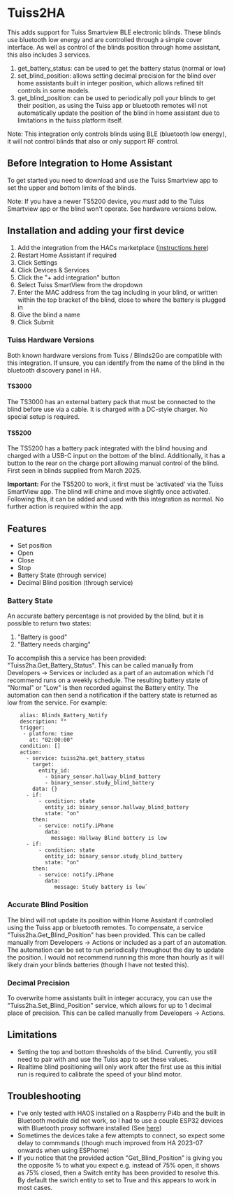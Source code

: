 # Tuiss2HA
This adds support for Tuiss Smartview BLE electronic blinds. These blinds use bluetooth low energy and are controlled through a simple cover interface. As well as control of the blinds position through home assistant, this also includes 3 services.
1. get_battery_status: can be used to get the battery status (normal or low)
2. set_blind_position: allows setting decimal precision for the blind over home assistants built in integer position, which allows refined tilt controls in some models. 
3. get_blind_position: can be used to periodically poll your blinds to get their position, as using the Tuiss app or bluetooth remotes will not automatically update the position of the blind in home assistant due to limitations in the tuiss platform itself.

Note: This integration only controls blinds using BLE (bluetooth low energy), it will not control blinds that also or only support RF control.


## Before Integration to Home Assistant ##
To get started you need to download and use the Tuiss Smartview app to set the upper and bottom limits of the blinds.

Note: If you have a newer TS5200 device, you *must* add to the Tuiss Smartview app or the blind won't operate. See hardware versions below.

## Installation and adding your first device ##
1. Add the integration from the HACs marketplace ([instructions here](https://hacs.xyz/docs/configuration/basic))
2. Restart Home Assistant if required
3. Click Settings
4. Click Devices & Services
5. Click the "+ add integration" button
6. Select Tuiss SmartView from the dropdown
7. Enter the MAC address from the tag including in your blind, or written within the top bracket of the blind, close to where the battery is plugged in
8. Give the blind a name
9. Click Submit

### Tuiss Hardware Versions ###
Both known hardware versions from Tuiss / Blinds2Go are compatible with this integration. If unsure, you can identify from the name of the blind in the bluetooth discovery panel in HA.

#### TS3000 ####
The TS3000 has an external battery pack that must be connected to the blind before use via a cable. It is charged with a DC-style charger. No special setup is required.

#### TS5200 ####
The TS5200 has a battery pack integrated with the blind housing and charged with a USB-C input on the bottom of the blind. Additionally, it has a button to the rear on the charge port allowing manual control of the blind. First seen in blinds supplied from March 2025.

**Important:** For the TS5200 to work, it first must be 'activated' via the Tuiss SmartView app. The blind will chime and move slightly once activated. Following this, it can be added and used with this integration as normal. No further action is required within the app.

## Features ##
- Set position
- Open 
- Close
- Stop
- Battery State (through service)
- Decimal Blind position (through service)

### Battery State ###
An accurate battery percentage is not provided by the blind, but it is possible to return two states:
1. "Battery is good"
2. "Battery needs charging"

To accomplish this a service has been provided: "Tuiss2ha.Get_Battery_Status". This can be called manually from Developers -> Services or included as a part of an automation which I'd recommend runs on a weekly schedule. The resulting battery state of "Normal" or "Low" is then recorded against the Battery entity. The automation can then send a notification if the battery state is returned as low from the service. For example:

        alias: Blinds_Battery_Notify
        description: ""
        trigger:
         - platform: time
           at: "02:00:00"
        condition: []
        action:
          - service: tuiss2ha.get_battery_status
            target:
              entity_id:
                - binary_sensor.hallway_blind_battery
                - binary_sensor.study_blind_battery
            data: {}
          - if:
              - condition: state
                entity_id: binary_sensor.hallway_blind_battery
                state: "on"
            then:
              - service: notify.iPhone
                data:
                  message: Hallway Blind battery is low
          - if:
              - condition: state
                entity_id: binary_sensor.study_blind_battery
                state: "on"
            then:
              - service: notify.iPhone
                data:
                   message: Study battery is low`


### Accurate Blind Position ###
The blind will not update its position within Home Assistant if controlled using the Tuiss app or bluetooth remotes. To compensate, a service "Tuiss2ha.Get_Blind_Position" has been provided. This can be called manually from Developers -> Actions or included as a part of an automation. The automation can be set to run periodically throughout the day to update the position. I would not recommend running this more than hourly as it will likely drain your blinds batteries (though I have not tested this).

### Decimal Precision ###
To overwrite home assistants built in integer accuracy, you can use the "Tuiss2ha.Set_Blind_Position" service, which allows for up to 1 decimal place of precision. This can be called manually from Developers -> Actions.

## Limitations ##
- Setting the top and bottom thresholds of the blind. Currently, you still need to pair with and use the Tuiss app to set these values.
- Realtime blind positioning will only work after the first use as this initial run is required to calibrate the speed of your blind motor.

## Troubleshooting ##
- I've only tested with HAOS installed on a Raspberry Pi4b and the built in Bluetooth module did not work, so I had to use a couple ESP32 devices with Bluetooth proxy software installed (See [here](https://esphome.io/components/bluetooth_proxy.html))
- Sometimes the devices take a few attempts to connect, so expect some delay to commmands (though much improved from HA 2023-07 onwards when using ESPhome)
- If you notice that the provided action "Get_Blind_Position" is giving you the opposite % to what you expect e.g. instead of 75% open, it shows as 75% closed, then a Switch entity has been provided to resolve this. By default the switch entity to set to True and this appears to work in most cases.
